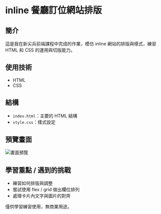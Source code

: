 # inline 餐廳訂位網站排版

## 簡介

這是我在新尖兵前端課程中完成的作業，模仿 inline 網站的排版與樣式，練習 HTML 和 CSS 的運用與切版能力。

## 使用技術

- HTML
- CSS

## 結構

- `index.html`：主要的 HTML 結構
- `style.css`：樣式設定

## 預覽畫面

![畫面預覽](./inline_html.png)

## 學習重點 / 遇到的挑戰

- 練習如何排版與調整
- 嘗試使用 flex / grid 做出欄位排列
- 處理卡片內文字與圖片的對齊

僅供學習練習使用，無商業用途。
